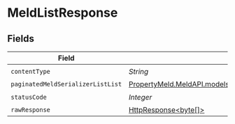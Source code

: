 # MeldListResponse


## Fields

| Field                                                                                                                        | Type                                                                                                                         | Required                                                                                                                     | Description                                                                                                                  |
| ---------------------------------------------------------------------------------------------------------------------------- | ---------------------------------------------------------------------------------------------------------------------------- | ---------------------------------------------------------------------------------------------------------------------------- | ---------------------------------------------------------------------------------------------------------------------------- |
| `contentType`                                                                                                                | *String*                                                                                                                     | :heavy_check_mark:                                                                                                           | N/A                                                                                                                          |
| `paginatedMeldSerializerListList`                                                                                            | [PropertyMeld.MeldAPI.models.shared.PaginatedMeldSerializerListList](../../models/shared/PaginatedMeldSerializerListList.md) | :heavy_minus_sign:                                                                                                           | N/A                                                                                                                          |
| `statusCode`                                                                                                                 | *Integer*                                                                                                                    | :heavy_check_mark:                                                                                                           | N/A                                                                                                                          |
| `rawResponse`                                                                                                                | [HttpResponse<byte[]>](https://docs.oracle.com/en/java/javase/11/docs/api/java.net.http/java/net/http/HttpResponse.html)     | :heavy_minus_sign:                                                                                                           | N/A                                                                                                                          |